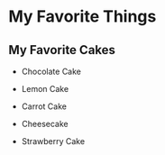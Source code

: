 # My Favorite Things

## My Favorite Cakes

* Chocolate Cake 

* Lemon Cake 


* Carrot Cake


* Cheesecake


* Strawberry Cake
